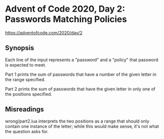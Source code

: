 # Advent of Code 2020, Day 2: Passwords Matching Policies

https://adventofcode.com/2020/day/2

## Synopsis

Each line of the input represents a "password" and a "policy" that password is expected to meet.

Part 1 prints the sum of passwords that have a number of the given letter in the range specified.

Part 2 prints the sum of passwords that have the given letter in only one of the positions specified.

## Misreadings

wrong/part2.lua interprets the two positions as a range that should only contain one instance of the letter; while this would make sense, it's not what the question asks for.
